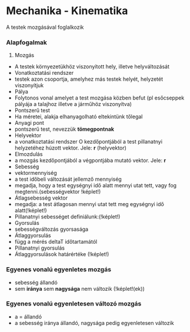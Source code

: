 # Mechanika - Kinematika
A testek mozgásával foglalkozik

### Alapfogalmak
1. Mozgás
 * A testek környezetükhöz viszonyított hely, illetve helyváltozását
* Vonatkoztatási rendszer
 * testek azon csoportja, amelyhez más testek helyét, helyzetét viszonyítjuk
* Pálya
 * Folytonos vonal amelyet a test mozgása közben befut
 (pl esőcseppek pályája a talajhoz illetve a járműhöz viszonyítva)
* Pontszerű test
 * Ha méretei, alakja elhanyagolható eltekintünk tőlegal
* Anyagi pont
 * pontszerű test, nevezzük __tömegpontnak__
* Helyvektor
 * a vonatkoztatási rendszer O kezdőpontjából a test pillanatnyi helyzetéhez húzott vektor. Jele: __r__ (helyvektor)
* Elmozdulás
 * a mozgás kezdőpontjából a végpontjába mutató vektor. Jele: __r__
* Sebesség
 * vektormennyiség
 * a test időbeli változását jellemző mennyiség
 * megadja, hogy a test egységnyi idő alatt mennyi utat tett, vagy fog megtenni.(sebességvektor !képlet!)
* Átlagsebesség vektor
 * megadja: a test átlagosan mennyi utat tett meg egységnyi idő alatt(!képlet!)
 * Pillanatnyi sebességet definiálunk:(!képlet!)
* Gyorsulás
 * sebességváltozás gyorsasága
* Átlaggyorsulás
 * függ a mérés deltaT időtartamától
* Pillanatnyi gyorsulás
 * Átlaggyorsulások határértéke (!képlet!)

### Egyenes vonalú egyenletes mozgás
* sebesség állandó
* sem __iránya__ sem __nagysága__ nem változik
(!képlet!(ek))
### Egyenes vonalú egyenletesen változó mozgás
* a = állandó
* a sebesség iránya állandó, nagysága pedig egyenletesen változik
